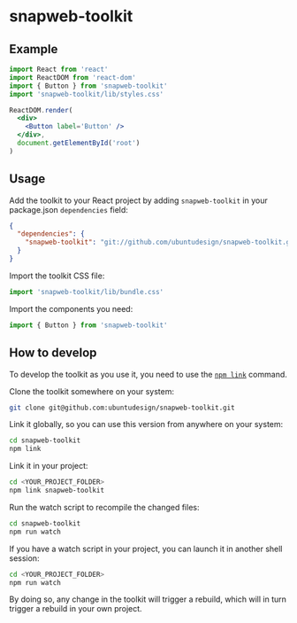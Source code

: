 # snapweb-toolkit

## Example

```jsx
import React from 'react'
import ReactDOM from 'react-dom'
import { Button } from 'snapweb-toolkit'
import 'snapweb-toolkit/lib/styles.css'

ReactDOM.render(
  <div>
    <Button label='Button' />
  </div>,
  document.getElementById('root')
)
```

## Usage

Add the toolkit to your React project by adding `snapweb-toolkit` in your package.json `dependencies` field:

```json
{
  "dependencies": {
    "snapweb-toolkit": "git://github.com/ubuntudesign/snapweb-toolkit.git#master"
  }
}
```

Import the toolkit CSS file:

```jsx
import 'snapweb-toolkit/lib/bundle.css'
```

Import the components you need:

```jsx
import { Button } from 'snapweb-toolkit'
```


## How to develop

To develop the toolkit as you use it, you need to use the [`npm link`](https://docs.npmjs.com/cli/link) command.

Clone the toolkit somewhere on your system:

```sh
git clone git@github.com:ubuntudesign/snapweb-toolkit.git
```

Link it globally, so you can use this version from anywhere on your system:

```sh
cd snapweb-toolkit
npm link
```

Link it in your project:

```sh
cd <YOUR_PROJECT_FOLDER>
npm link snapweb-toolkit
```

Run the watch script to recompile the changed files:

```sh
cd snapweb-toolkit
npm run watch
```

If you have a watch script in your project, you can launch it in another shell session:

```sh
cd <YOUR_PROJECT_FOLDER>
npm run watch
```

By doing so, any change in the toolkit will trigger a rebuild, which will in turn trigger a rebuild in your own project.
